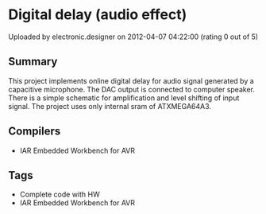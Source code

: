 # Digital delay (audio effect)

Uploaded by electronic.designer on 2012-04-07 04:22:00 (rating 0 out of 5)

## Summary

This project implements online digital delay for audio signal generated by a capacitive microphone. The DAC output is connected to computer speaker. There is a simple schematic for amplification and level shifting of input signal. The project uses only internal sram of ATXMEGA64A3.

## Compilers

- IAR Embedded Workbench for AVR

## Tags

- Complete code with HW
- IAR Embedded Workbench for AVR
